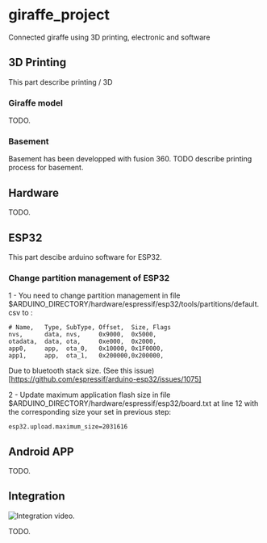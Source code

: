 # giraffe_project

Connected giraffe using 3D printing, electronic and software

## 3D Printing

This part describe printing / 3D 

### Giraffe model

TODO.

### Basement

Basement has been developped with fusion 360.
TODO describe printing process for basement.

## Hardware 

TODO.

## ESP32

This part descibe arduino software for ESP32.

### Change partition management of ESP32

1 - You need to change partition management in file $ARDUINO_DIRECTORY/hardware/espressif/esp32/tools/partitions/default.csv to :

``` csv
# Name,   Type, SubType, Offset,  Size, Flags
nvs,      data, nvs,     0x9000,  0x5000,
otadata,  data, ota,     0xe000,  0x2000,
app0,     app,  ota_0,   0x10000, 0x1F0000,
app1,     app,  ota_1,   0x200000,0x200000,

```
Due to bluetooth stack size. (See this issue)[https://github.com/espressif/arduino-esp32/issues/1075]

2 - Update maximum application flash size in file $ARDUINO_DIRECTORY/hardware/espressif/esp32/board.txt at line 12 with the corresponding size your set in previous step:

```
esp32.upload.maximum_size=2031616
```

## Android APP

TODO.

## Integration

![Integration video](images/basement.gif). 

TODO.

